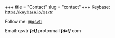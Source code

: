 +++
title = "Contact"
slug = "contact"
+++
Keybase: https://keybase.io/qsvtr <br>

Follow me: [@qsvtr](https://twitter.com/qsvtr)

Email: qsvtr ***[at]*** protonmail ***[dot]*** com
